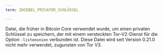 ```yaml
---
term: ZWIEBEL_PRIVATER_SCHLÜSSEL

---
```

Datei, die früher in Bitcoin Core verwendet wurde, um einen privaten Schlüssel zu speichern, der mit einem versteckten Tor-V2-Dienst für die Option `-listenonion` verbunden ist. Diese Datei wird seit Version 0.21.0 nicht mehr verwendet, zugunsten von Tor V3.